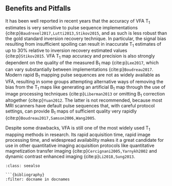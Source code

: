 ## Benefits and Pitfalls

It has been well reported in recent years that the accuracy of VFA T<sub>1</sub> estimates is very sensitive to pulse sequence implementations {cite:p}`Baudrexel2017,Lutti2013,Stikov2015`, and as such is less robust than the gold standard inversion recovery technique. In particular, the signal bias resulting from insufficient spoiling can result in inaccurate T<sub>1</sub> estimates of up to 30% relative to inversion recovery estimated values {cite:p}`Stikov2015`. VFA T<sub>1</sub> map accuracy and precision is also strongly dependent on the quality of the measured B<sub>1</sub> map {cite:p}`Lee2017`, which can vary substantially between implementations {cite:p}`Boudreau2017`. Modern rapid B<sub>1</sub> mapping pulse sequences are not as widely available as VFA, resulting in some groups attempting alternative ways of removing the bias from the T<sub>1</sub> maps like generating an artificial B<sub>1</sub> map through the use of image processing techniques {cite:p}`Liberman2013` or omitting B<sub>1</sub> correction altogether {cite:p}`Yuan2012`. The latter is not recommended, because most MRI scanners have default pulse sequences that, with careful protocol settings, can provide B<sub>1</sub> maps of sufficient quality very rapidly {cite:p}`Boudreau2017,Samson2006,Wang2005`.

Despite some drawbacks, VFA is still one of the most widely used T<sub>1</sub> mapping methods in research. Its rapid acquisition time, rapid image processing time, and widespread availability makes it a great candidate for use in other quantitative imaging acquisition protocols like quantitative magnetization transfer imaging {cite:p}`Cercignani2005,Yarnykh2002` and dynamic contrast enhanced imaging {cite:p}`Li2018,Sung2013`.

```{admonition} References
:class: seealso

```{bibliography}
:filter: docname in docnames
```

```